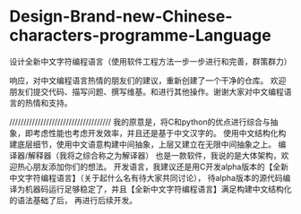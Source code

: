 # Design-Brand-new-Chinese-characters-programme-Language
设计全新中文字符编程语言（使用软件工程方法一步一步进行和完善，群策群力）

响应，对中文编程语言热情的朋友们的建议，重新创建了一个干净的仓库。
欢迎朋友们提交代码、描写问题、撰写维基。和进行其他操作。谢谢大家对中文编程语言的热情和支持。


////////////////////////////////////
我的原意是，将C和python的优点进行综合与抽象，即考虑性能也考虑开发效率，并且还是基于中文汉字的。
使用中文结构化构建底层细节，使用中文语意构建中间抽象，上层又建立在无限中间抽象之上。
编译器/解释器（我将之综合称之为解译器） 也是一款软件，我说的是大体架构，欢迎热心朋友添加你们的想法。
开发语言，我建议还是用C开发alpha版本的【全新中文字符编程语言】（关于起什么名有待大家共同讨论），
待alpha版本的源代码编译为机器码运行足够稳定了，并且【全新中文字符编程语言】满足构建中文结构化的语法基础了后，
再进行后续开发。
